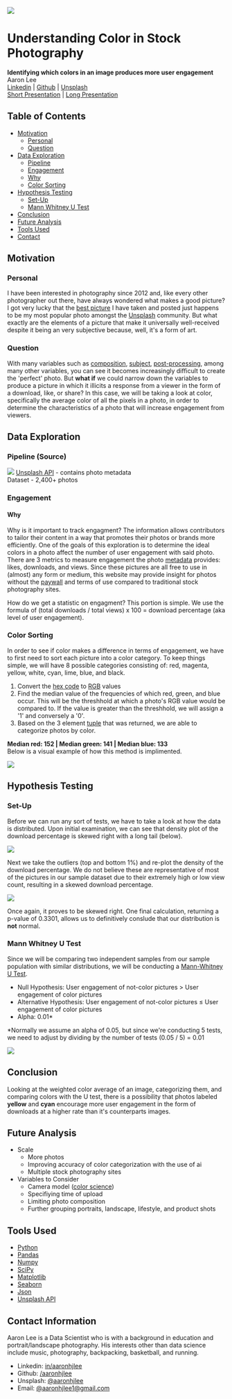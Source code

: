 ![](images/UnsplashTP.jpg)

# Understanding Color in Stock Photography
**Identifying which colors in an image produces more user engagement**
<br>Aaron Lee
<br>
[Linkedin](http://www.linkedin.com/in/aaronhjlee) | [Github](https://github.com/aaronhjlee) | [Unsplash](https://unsplash.com/@aaronhjlee) \
[Short Presentation](https://docs.google.com/presentation/d/1DdgE7bC93VKDTPsZa_T6cJoODqEK9ZSs_zzk3lMAELs/edit?usp=sharing) | 
[Long Presentation](https://docs.google.com/presentation/d/1C_A-BuNdKYGHDKSGqTRlnyGbjoOI2_pG32Rbb9TznKE/edit?usp=sharing)


## Table of Contents

* [Motivation](#motivation)
  * [Personal](#personal)
  * [Question](#question)
* [Data Exploration](#data-exploration)
  * [Pipeline](#pipeline-source)
  * [Engagement](#engagement)
   * [Why](#why)
  * [Color Sorting](#color-sorting)
* [Hypothesis Testing](#hypothesis-testing)
  * [Set-Up](#set-up)
  * [Mann Whitney U Test](#mann-whitney-u-test)
* [Conclusion](#conclusion)
* [Future Analysis](#future-analysis)
* [Tools Used](#tools-used)
* [Contact](#contact-information)

## Motivation

### Personal

I have been interested in photography since 2012 and, like every other photographer out there, have always wondered what makes a good picture? I got very lucky that the [best picture](https://unsplash.com/photos/WrPmNpKQUUY) I have taken and posted just happens to be my most popular photo amongst the [Unsplash](https://unsplash.com) community. But what exactly are the elements of a picture that make it universally well-received despite it being an very subjective because, well, it's a form of art. 

### Question

With many variables such as [composition](https://en.wikipedia.org/wiki/Composition_(visual_arts)), [subject](https://www.creativelive.com/photography-guides/photography-subjects), [post-processing](https://improvephotography.com/31639/post-processing-photography/), among many other variables, you can see it becomes increasingly difficult to create the 'perfect' photo. But **what if** we could narrow down the variables to produce a picture in which it illicits a response from a viewer in the form of a download, like, or share?
In this case, we will be taking a look at color, specifically the average color of all the pixels in a photo, in order to determine the characteristics of a photo that will increase engagement from viewers.

## Data Exploration

### Pipeline (Source)

![](images/PipelineUpdated.jpg)
[Unsplash API](https://unsplash.com/developers) - contains photo metadata \
Dataset - 2,400+ photos

### Engagement

#### Why

Why is it important to track engagment?
The information allows contributors to tailor their content in a way that promotes their photos or brands more efficiently. One of the goals of this exploration is to determine the ideal colors in a photo affect the number of user engagement with said photo. There are 3 metrics to measure engagement the photo [metadata](https://en.wikipedia.org/wiki/Metadata) provides: likes, downloads, and views. Since these pictures are all free to use in (almost) any form or medium, this website may provide insight for photos without the [paywall](https://en.wikipedia.org/wiki/Paywall) and terms of use compared to traditional stock photography sites. 

How do we get a statistic on engagment?
This portion is simple. We use the formula of (total downloads / total views) x 100 = download percentage (aka level of user engagement).

### Color Sorting

In order to see if color makes a difference in terms of engagement, we have to first need to sort each picture into a color category. To keep things simple, we will have 8 possible categories consisting of: red, magenta, yellow, white, cyan, lime, blue, and black.
1. Convert the [hex code](https://en.wikipedia.org/wiki/Web_colors) to [RGB](https://techterms.com/definition/rgb) values
2. Find the median value of the frequencies of which red, green, and blue occur. This will be the threshhold at which a photo's RGB value would be compared to. If the value is greater than the threshhold, we will assign a '1' and conversely a '0'. 
3. Based on the 3 element [tuple](https://en.wikipedia.org/wiki/Tuple) that was returned, we are able to categorize photos by color.

**Median red: 152 | Median green: 141 | Median blue: 133** \
Below is a visual example of how this method is implimented. 

![](images/ColorSortingUpdated.jpg)

## Hypothesis Testing

### Set-Up

Before we can run any sort of tests, we have to take a look at how the data is distributed. Upon initial examination, we can see that density plot of the download percentage is skewed right with a long tail (below).

![](plots/dldensityuntrim.png)

Next we take the outliers (top and bottom 1%) and re-plot the density of the download percentage. We do not believe these are representative of most of the pictures in our sample dataset due to their extremely high or low view count, resulting in a skewed download percentage. 

![](plots/dldensity.png)

Once again, it proves to be skewed right. One final calculation, returning a p-value of 0.3301, allows us to definitively conslude that our distribution is **not** normal. 

### Mann Whitney U Test

Since we will be comparing two independent samples from our sample population with similar distributions, we will be conducting a [Mann-Whitney U Test](https://en.wikipedia.org/wiki/Mann%E2%80%93Whitney_U_test). 

 * Null Hypothesis: User engagement of not-color pictures > User engagement of color pictures 
 * Alternative Hypothesis: User engagement of not-color pictures ≤ User engagement of color pictures 
 * Alpha: 0.01* 
 
 *Normally we assume an alpha of 0.05, but since we're conducting 5 tests, we need to adjust by dividing by the number of tests (0.05 / 5) = 0.01

![](images/ColorDensity.jpg)

## Conclusion

Looking at the weighted color average of an image, categorizing them, and comparing colors with the U test, there is a possibility that photos labeled **yellow** and **cyan** encourage more user engagement in the form of downloads at a higher rate than it's counterparts images. 

## Future Analysis

* Scale
  * More photos
  * Improving accuracy of color categorization with the use of ai
  * Multiple stock photography sites
* Variables to Consider
  * Camera model ([color science](https://nofilmschool.com/Canon-Color-Science))
  * Specifiying time of upload
  * Limiting photo composition
  * Further grouping portraits, landscape, lifestyle, and product shots

## Tools Used

* [Python](https://www.python.org/)
* [Pandas](https://pandas.pydata.org/)
* [Numpy](http://www.numpy.org/)
* [SciPy](https://www.scipy.org/)
* [Matplotlib](https://matplotlib.org/)
* [Seaborn](https://seaborn.pydata.org/)
* [Json](https://www.json.org/)
* [Unsplash API](https://unsplash.com/developers)

## Contact Information
Aaron Lee is a Data Scientist who is with a background in education and portrait/landscape photography. His interests other than data science include music, photography, backpacking, basketball, and running. 

* Linkedin: [in/aaronhjlee](https://www.linkedin.com/in/aaronhjlee/)
* Github: [/aaronhjlee](https://github.com/Aaronhjlee)
* Unsplash: [@aaronhjlee](https://unsplash.com/@aaronhjlee)
* Email: [@aaronhjlee1@gmail.com](aaronhjlee1@gmail.com)
